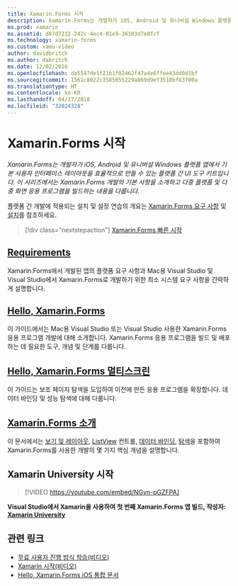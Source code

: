 ```yaml
---
title: Xamarin.Forms 시작
description: Xamarin.Forms는 개발자가 iOS, Android 및 유니버설 Windows 플랫폼 앱에서 기본 사용자 인터페이스 레이아웃을 효율적으로 만들 수 있는 플랫폼 간 UI 도구 키트입니다. 이 시리즈에서는 Xamarin.Forms 개발의 기본 사항을 소개하고 다중 플랫폼 및 다중 화면 응용 프로그램을 빌드하는 내용을 다룹니다.
ms.prod: xamarin
ms.assetid: d87d7232-242c-4ec4-81e9-36103d7e8fcf
ms.technology: xamarin-forms
ms.custom: xamu-video
author: davidbritch
ms.author: dabritch
ms.date: 12/02/2016
ms.openlocfilehash: da5547de1f21b1f02462f47a4e6ffee43dd0d1bf
ms.sourcegitcommit: 1561c8022c3585655229a869d9ef3510bf83f00a
ms.translationtype: HT
ms.contentlocale: ko-KR
ms.lasthandoff: 04/27/2018
ms.locfileid: "32024328"
---
```

# <a name="getting-started-with-xamarinforms"></a>Xamarin.Forms 시작

_Xamarin.Forms는 개발자가 iOS, Android 및 유니버설 Windows 플랫폼 앱에서 기본 사용자 인터페이스 레이아웃을 효율적으로 만들 수 있는 플랫폼 간 UI 도구 키트입니다. 이 시리즈에서는 Xamarin.Forms 개발의 기본 사항을 소개하고 다중 플랫폼 및 다중 화면 응용 프로그램을 빌드하는 내용을 다룹니다._

플랫폼 간 개발에 적용되는 설치 및 설정 연습의 개요는 [Xamarin.Forms 요구 사항](installation.md) 및 [설치](~/cross-platform/get-started/installation/index.md)를 참조하세요.

> [!div class="nextstepaction"]
> [Xamarin.Forms 빠른 시작](~/xamarin-forms/get-started/hello-xamarin-forms/quickstart.md)



## <a name="requirementsinstallationmd"></a>[Requirements](installation.md)

Xamarin.Forms에서 개발된 앱의 플랫폼 요구 사항과 Mac용 Visual Studio 및 Visual Studio에서 Xamarin.Forms로 개발하기 위한 최소 시스템 요구 사항을 간략하게 설명합니다.

## <a name="hello-xamarinformsxamarin-formsget-startedhello-xamarin-formsindexmd"></a>[Hello, Xamarin.Forms](~/xamarin-forms/get-started/hello-xamarin-forms/index.md)

이 가이드에서는 Mac용 Visual Studio 또는 Visual Studio 사용한 Xamarin.Forms 응용 프로그램 개발에 대해 소개합니다. Xamarin.Forms 응용 프로그램을 빌드 및 배포하는 데 필요한 도구, 개념 및 단계를 다룹니다.

## <a name="hello-xamarinforms-multiscreenxamarin-formsget-startedhello-xamarin-forms-multiscreenindexmd"></a>[Hello, Xamarin.Forms 멀티스크린](~/xamarin-forms/get-started/hello-xamarin-forms-multiscreen/index.md)

이 가이드는 보조 페이지 탐색을 도입하여 이전에 만든 응용 프로그램을 확장합니다. 데이터 바인딩 및 성능 탐색에 대해 다룹니다.

## <a name="introduction-to-xamarinformsxamarin-formsget-startedintroduction-to-xamarin-formsmd"></a>[Xamarin.Forms 소개](~/xamarin-forms/get-started/introduction-to-xamarin-forms.md)

이 문서에서는 [보기 및 레이아웃](~/xamarin-forms/get-started/introduction-to-xamarin-forms.md#Views_and_Layouts), [ListView](~/xamarin-forms/get-started/introduction-to-xamarin-forms.md#Lists_in_Xamarin_Forms) 컨트롤, [데이터 바인딩](~/xamarin-forms/get-started/introduction-to-xamarin-forms.md#Data_Binding), [탐색](~/xamarin-forms/get-started/introduction-to-xamarin-forms.md#Navigation)을 포함하여 Xamarin.Forms를 사용한 개발의 몇 가지 핵심 개념을 설명합니다.


## <a name="get-started-with-xamarin-university"></a>Xamarin University 시작

> [!VIDEO https://youtube.com/embed/NGvn-pGZFPA]

**Visual Studio에서 Xamarin을 사용하여 첫 번째 Xamarin.Forms 앱 빌드, 작성자: [Xamarin University](https://university.xamarin.com)**


## <a name="related-links"></a>관련 링크

- [무료 사용자 진행 방식 학습(비디오)](https://university.xamarin.com/self-guided)
- [Xamarin 시작(비디오)](https://developer.xamarin.com/videos/)
- [Hello, Xamarin.Forms iOS 통합 문서](https://developer.xamarin.com/workbooks/xamarin-forms/getting-started/GettingStartedWithXamarinForms-ios.workbook)
